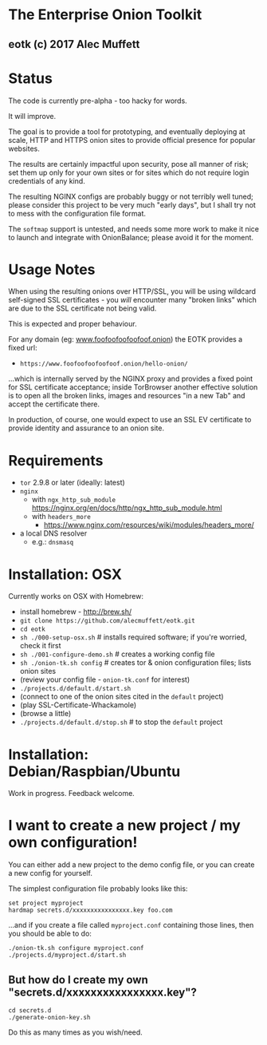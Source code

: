 # The Enterprise Onion Toolkit
## eotk (c) 2017 Alec Muffett


# Status

The code is currently pre-alpha - too hacky for words.

It will improve.

The goal is to provide a tool for prototyping, and eventually
deploying at scale, HTTP and HTTPS onion sites to provide official
presence for popular websites.

The results are certainly impactful upon security, pose all manner of
risk; set them up only for your own sites or for sites which do not
require login credentials of any kind.

The resulting NGINX configs are probably buggy or not terribly well
tuned; please consider this project to be very much "early days", but
I shall try not to mess with the configuration file format.

The `softmap` support is untested, and needs some more work to make it
nice to launch and integrate with OnionBalance; please avoid it for
the moment.


# Usage Notes

When using the resulting onions over HTTP/SSL, you will be using
wildcard self-signed SSL certificates - you *will* encounter many
"broken links" which are due to the SSL certificate not being valid.

This is expected and proper behaviour.

For any domain (eg: www.foofoofoofoofoof.onion) the EOTK provides a
fixed url:

* `https://www.foofoofoofoofoof.onion/hello-onion/`

...which is internally served by the NGINX proxy and provides a fixed
point for SSL certificate acceptance; inside TorBrowser another
effective solution is to open all the broken links, images and
resources "in a new Tab" and accept the certificate there.

In production, of course, one would expect to use an SSL EV
certificate to provide identity and assurance to an onion site.


# Requirements

* `tor` 2.9.8 or later (ideally: latest)
* `nginx`
  * with `ngx_http_sub_module`
    https://nginx.org/en/docs/http/ngx_http_sub_module.html
  * with `headers_more`
    * https://www.nginx.com/resources/wiki/modules/headers_more/
* a local DNS resolver
  * e.g.: `dnsmasq`


# Installation: OSX

Currently works on OSX with Homebrew:

* install homebrew - http://brew.sh/
* `git clone https://github.com/alecmuffett/eotk.git`
* `cd eotk`
* `sh ./000-setup-osx.sh` # installs required software; if you're worried, check it first
* `sh ./001-configure-demo.sh` # creates a working config file
* `sh ./onion-tk.sh config` # creates tor & onion configuration files; lists onion sites
* (review your config file - `onion-tk.conf` for interest)
* `./projects.d/default.d/start.sh`
* (connect to one of the onion sites cited in the `default` project)
* (play SSL-Certificate-Whackamole)
* (browse a little)
* `./projects.d/default.d/stop.sh` # to stop the `default` project


# Installation: Debian/Raspbian/Ubuntu

Work in progress. Feedback welcome.

# I want to create a new project / my own configuration!

You can either add a new project to the demo config file, or you can
create a new config for yourself.

The simplest configuration file probably looks like this:

```
set project myproject
hardmap secrets.d/xxxxxxxxxxxxxxxx.key foo.com
```

...and if you create a file called `myproject.conf` containing those
lines, then you should be able to do:

```
./onion-tk.sh configure myproject.conf
./projects.d/myproject.d/start.sh
```

## But how do I create my own "secrets.d/xxxxxxxxxxxxxxxx.key"?

```
cd secrets.d
./generate-onion-key.sh
```

Do this as many times as you wish/need.
